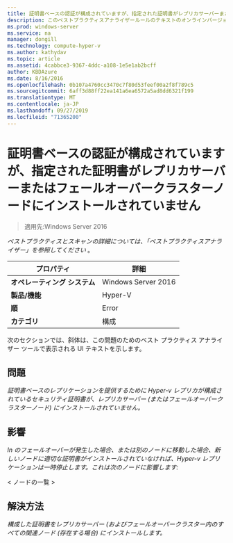 ```yaml
---
title: 証明書ベースの認証が構成されていますが、指定された証明書がレプリカサーバーまたはフェールオーバークラスターノードにインストールされていません
description: このベストプラクティスアナライザールールのテキストのオンラインバージョン。
ms.prod: windows-server
ms.service: na
manager: dongill
ms.technology: compute-hyper-v
ms.author: kathydav
ms.topic: article
ms.assetid: 4cabbce3-9367-4ddc-a108-1e5e1ab2bcff
author: KBDAzure
ms.date: 8/16/2016
ms.openlocfilehash: 0b107a4760cc3470c7f80d53feef00a2f8f789c5
ms.sourcegitcommit: 6aff3d88ff22ea141a6ea6572a5ad8dd6321f199
ms.translationtype: MT
ms.contentlocale: ja-JP
ms.lasthandoff: 09/27/2019
ms.locfileid: "71365200"
---
```

# <a name="certificate-based-authentication-is-configured-but-the-specified-certificate-is-not-installed-on-the-replica-server-or-failover-cluster-nodes"></a>証明書ベースの認証が構成されていますが、指定された証明書がレプリカサーバーまたはフェールオーバークラスターノードにインストールされていません

>適用先:Windows Server 2016


  
*ベストプラクティスとスキャンの詳細については、「ベストプラクティスアナライザー」を参照してください* [](https://go.microsoft.com/fwlink/?LinkId=122786)。  
  
|プロパティ|詳細|  
|-|-|  
|**オペレーティング システム**|Windows Server 2016|  
|**製品/機能**|Hyper-V|  
|**順**|Error|  
|**カテゴリ**|構成|  

次のセクションでは、斜体は、この問題のためのベスト プラクティス アナライザー ツールで表示される UI テキストを示します。

## <a name="issue"></a>問題  
  
*証明書ベースのレプリケーションを提供するために Hyper-v レプリカが構成されているセキュリティ証明書が、レプリカサーバー (またはフェールオーバークラスターノード) にインストールされていません。*  
  
## <a name="impact"></a>影響  
  
*In のフェールオーバーが発生した場合、または別のノードに移動した場合、新しいノードに適切な証明書がインストールされていなければ、Hyper-v レプリケーションは一時停止します。これは次のノードに影響します:*  
  
\< ノードの一覧 >  
  
## <a name="resolution"></a>解決方法  
  
*構成した証明書をレプリカサーバー (およびフェールオーバークラスター内のすべての関連ノード (存在する場合) にインストールします。*  
  


